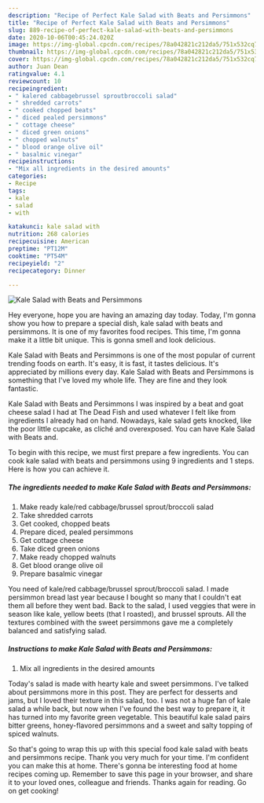 ```yaml
---
description: "Recipe of Perfect Kale Salad with Beats and Persimmons"
title: "Recipe of Perfect Kale Salad with Beats and Persimmons"
slug: 889-recipe-of-perfect-kale-salad-with-beats-and-persimmons
date: 2020-10-06T00:45:24.020Z
image: https://img-global.cpcdn.com/recipes/78a042821c212da5/751x532cq70/kale-salad-with-beats-and-persimmons-recipe-main-photo.jpg
thumbnail: https://img-global.cpcdn.com/recipes/78a042821c212da5/751x532cq70/kale-salad-with-beats-and-persimmons-recipe-main-photo.jpg
cover: https://img-global.cpcdn.com/recipes/78a042821c212da5/751x532cq70/kale-salad-with-beats-and-persimmons-recipe-main-photo.jpg
author: Juan Dean
ratingvalue: 4.1
reviewcount: 10
recipeingredient:
- " kalered cabbagebrussel sproutbroccoli salad"
- " shredded carrots"
- " cooked chopped beats"
- " diced pealed persimmons"
- " cottage cheese"
- " diced green onions"
- " chopped walnuts"
- " blood orange olive oil"
- " basalmic vinegar"
recipeinstructions:
- "Mix all ingredients in the desired amounts"
categories:
- Recipe
tags:
- kale
- salad
- with

katakunci: kale salad with 
nutrition: 268 calories
recipecuisine: American
preptime: "PT12M"
cooktime: "PT54M"
recipeyield: "2"
recipecategory: Dinner

---
```



![Kale Salad with Beats and Persimmons](https://img-global.cpcdn.com/recipes/78a042821c212da5/751x532cq70/kale-salad-with-beats-and-persimmons-recipe-main-photo.jpg)

Hey everyone, hope you are having an amazing day today. Today, I'm gonna show you how to prepare a special dish, kale salad with beats and persimmons. It is one of my favorites food recipes. This time, I'm gonna make it a little bit unique. This is gonna smell and look delicious.

Kale Salad with Beats and Persimmons is one of the most popular of current trending foods on earth. It's easy, it is fast, it tastes delicious. It's appreciated by millions every day. Kale Salad with Beats and Persimmons is something that I've loved my whole life. They are fine and they look fantastic.

Kale Salad with Beats and Persimmons I was inspired by a beat and goat cheese salad I had at The Dead Fish and used whatever I felt like from ingredients I already had on hand. Nowadays, kale salad gets knocked, like the poor little cupcake, as cliché and overexposed. You can have Kale Salad with Beats and.


To begin with this recipe, we must first prepare a few ingredients. You can cook kale salad with beats and persimmons using 9 ingredients and 1 steps. Here is how you can achieve it.

<!--inarticleads1-->

##### The ingredients needed to make Kale Salad with Beats and Persimmons:

1. Make ready  kale/red cabbage/brussel sprout/broccoli salad
1. Take  shredded carrots
1. Get  cooked, chopped beats
1. Prepare  diced, pealed persimmons
1. Get  cottage cheese
1. Take  diced green onions
1. Make ready  chopped walnuts
1. Get  blood orange olive oil
1. Prepare  basalmic vinegar


You need of kale/red cabbage/brussel sprout/broccoli salad. I made persimmon bread last year because I bought so many that I couldn&#39;t eat them all before they went bad. Back to the salad, I used veggies that were in season like kale, yellow beets (that I roasted), and brussel sprouts. All the textures combined with the sweet persimmons gave me a completely balanced and satisfying salad. 

<!--inarticleads2-->

##### Instructions to make Kale Salad with Beats and Persimmons:

1. Mix all ingredients in the desired amounts


Today&#39;s salad is made with hearty kale and sweet persimmons. I&#39;ve talked about persimmons more in this post. They are perfect for desserts and jams, but I loved their texture in this salad, too. I was not a huge fan of kale salad a while back, but now when I&#39;ve found the best way to prepare it, it has turned into my favorite green vegetable. This beautiful kale salad pairs bitter greens, honey-flavored persimmons and a sweet and salty topping of spiced walnuts. 

So that's going to wrap this up with this special food kale salad with beats and persimmons recipe. Thank you very much for your time. I'm confident you can make this at home. There's gonna be interesting food at home recipes coming up. Remember to save this page in your browser, and share it to your loved ones, colleague and friends. Thanks again for reading. Go on get cooking!
